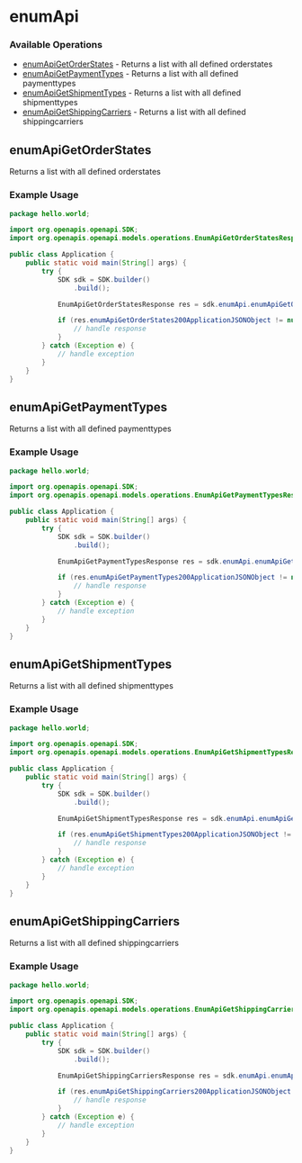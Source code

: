 # enumApi

### Available Operations

* [enumApiGetOrderStates](#enumapigetorderstates) - Returns a list with all defined orderstates
* [enumApiGetPaymentTypes](#enumapigetpaymenttypes) - Returns a list with all defined paymenttypes
* [enumApiGetShipmentTypes](#enumapigetshipmenttypes) - Returns a list with all defined shipmenttypes
* [enumApiGetShippingCarriers](#enumapigetshippingcarriers) - Returns a list with all defined shippingcarriers

## enumApiGetOrderStates

Returns a list with all defined orderstates

### Example Usage

```java
package hello.world;

import org.openapis.openapi.SDK;
import org.openapis.openapi.models.operations.EnumApiGetOrderStatesResponse;

public class Application {
    public static void main(String[] args) {
        try {
            SDK sdk = SDK.builder()
                .build();

            EnumApiGetOrderStatesResponse res = sdk.enumApi.enumApiGetOrderStates();

            if (res.enumApiGetOrderStates200ApplicationJSONObject != null) {
                // handle response
            }
        } catch (Exception e) {
            // handle exception
        }
    }
}
```

## enumApiGetPaymentTypes

Returns a list with all defined paymenttypes

### Example Usage

```java
package hello.world;

import org.openapis.openapi.SDK;
import org.openapis.openapi.models.operations.EnumApiGetPaymentTypesResponse;

public class Application {
    public static void main(String[] args) {
        try {
            SDK sdk = SDK.builder()
                .build();

            EnumApiGetPaymentTypesResponse res = sdk.enumApi.enumApiGetPaymentTypes();

            if (res.enumApiGetPaymentTypes200ApplicationJSONObject != null) {
                // handle response
            }
        } catch (Exception e) {
            // handle exception
        }
    }
}
```

## enumApiGetShipmentTypes

Returns a list with all defined shipmenttypes

### Example Usage

```java
package hello.world;

import org.openapis.openapi.SDK;
import org.openapis.openapi.models.operations.EnumApiGetShipmentTypesResponse;

public class Application {
    public static void main(String[] args) {
        try {
            SDK sdk = SDK.builder()
                .build();

            EnumApiGetShipmentTypesResponse res = sdk.enumApi.enumApiGetShipmentTypes();

            if (res.enumApiGetShipmentTypes200ApplicationJSONObject != null) {
                // handle response
            }
        } catch (Exception e) {
            // handle exception
        }
    }
}
```

## enumApiGetShippingCarriers

Returns a list with all defined shippingcarriers

### Example Usage

```java
package hello.world;

import org.openapis.openapi.SDK;
import org.openapis.openapi.models.operations.EnumApiGetShippingCarriersResponse;

public class Application {
    public static void main(String[] args) {
        try {
            SDK sdk = SDK.builder()
                .build();

            EnumApiGetShippingCarriersResponse res = sdk.enumApi.enumApiGetShippingCarriers();

            if (res.enumApiGetShippingCarriers200ApplicationJSONObject != null) {
                // handle response
            }
        } catch (Exception e) {
            // handle exception
        }
    }
}
```
